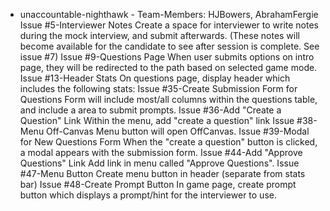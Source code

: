  - unaccountable-nighthawk - Team-Members: HJBowers, AbrahamFergie
Issue #5-Interviewer Notes
    Create a space for interviewer to write notes during the mock interview, and submit afterwards. (These notes will become      available for the candidate to see after session is complete. See issue #7)
Issue #9-Questions Page
  When user submits options on intro page, they will be redirected to the path based on selected game mode.
Issue #13-Header Stats
  On questions page, display header which includes the following stats:
Issue #35-Create Submission Form for Questions
  Form will include most/all columns within the questions table, and include a area to submit prompts.
Issue #36-Add "Create a Question" Link
  Within the menu, add "create a question" link
Issue #38-Menu Off-Canvas
  Menu button will open OffCanvas.
Issue #39-Modal for New Questions Form
  When the "create a question" button is clicked, a modal appears with the submission form.
Issue #44-Add "Approve Questions" Link
  Add link in menu called "Approve Questions".
Issue #47-Menu Button
  Create menu button in header (separate from stats bar)
Issue #48-Create Prompt Button
  In game page, create prompt button which displays a prompt/hint for the interviewer to use.
